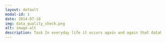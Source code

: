```yaml
---
layout: default
modal-id: 1
date: 2014-07-18
img: data_quality_check.png
alt: image-alt
description: Task In everyday life it occurs again and again that database dumps are delivered as CSV files. </br> Problem It is frequently noticed that the quality of the data is insufficient, resulting in time-consuming and manual data cleansing. Solution An on-prem application was developed that uses python as a rule engine for data quality checks and Excel as an input and output tool. An Excel template is used as input, which is filled and parameterized with rules to be validated. The execution of the rule engine then loads the defined rules, executes them on the data in the CSV file and generates an Excel file as output. In the Excel file, cells that do not match the defined rules are marked and a comment of the specific rule violation is added. Learning Providing rules with the possibility of parameterization so that users have maximum flexibility to perform all quality checks in an automated way.
---
```

